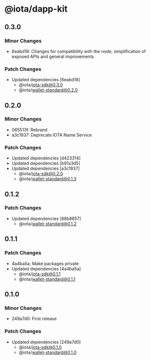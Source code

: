 # @iota/dapp-kit

## 0.3.0

### Minor Changes

-   6eabd18: Changes for compatibility with the node, simplification of exposed APIs and general
    improvements.

### Patch Changes

-   Updated dependencies [6eabd18]
    -   @iota/iota-sdk@0.3.0
    -   @iota/wallet-standard@0.2.0

## 0.2.0

### Minor Changes

-   065513f: Rebrand
-   a3c1937: Deprecate IOTA Name Service

### Patch Changes

-   Updated dependencies [d423314]
-   Updated dependencies [b91a3d5]
-   Updated dependencies [a3c1937]
    -   @iota/iota-sdk@0.2.0
    -   @iota/wallet-standard@0.1.3

## 0.1.2

### Patch Changes

-   Updated dependencies [88b8857]
    -   @iota/wallet-standard@0.1.2

## 0.1.1

### Patch Changes

-   4a4ba5a: Make packages private
-   Updated dependencies [4a4ba5a]
    -   @iota/iota-sdk@0.1.1
    -   @iota/wallet-standard@0.1.1

## 0.1.0

### Minor Changes

-   249a7d0: First release

### Patch Changes

-   Updated dependencies [249a7d0]
    -   @iota/iota-sdk@0.1.0
    -   @iota/wallet-standard@0.1.0
